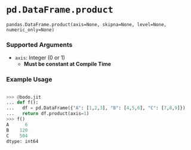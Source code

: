 # `pd.DataFrame.product`

`pandas.DataFrame.product(axis=None, skipna=None, level=None, numeric_only=None)`

### Supported Arguments

- `axis`: Integer (0 or 1)
  - **Must be constant at Compile Time**

### Example Usage

```py

>>> @bodo.jit
... def f():
...   df = pd.DataFrame({"A": [1,2,3], "B": [4,5,6], "C": [7,8,9]})
...   return df.product(axis=1)
>>> f()
A      6
B    120
C    504
dtype: int64
```
